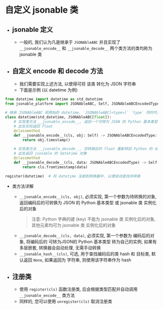# 自定义 jsonable 类

  * ## jsonable 定义
    * 一般的, 我们认为凡是继承于 `JSONAbleABC` 并且实现了 `__jsonable_encode__` 和 `__jsonable_decode__` 两个类方法的类均称为 jsonable 类

  * ## 自定义 encode 和 decode 方法
    * 我们需要实现上述方法, 以使得可将 该类 转化为 JSON 字符串
    * 下面是示例 (以 datetime 为例)
```python
from datetime import datetime as std_datetime
from jsonable_platform import JSONAbleABC, Self, JSONAbleABCEncodedType, register
  
# 继承 JSONAbleABC 和原始的 datetime, `JSONAbleABC[<type>]` `type` 同时代表了 `__jsonable_encode__` 返回值 和 `__jsonable_decode__` 参数 `obj` 的类型
class datetime(std_datetime, JSONAbleABC[float]):
    # 实现类方法 __jsonable_encode__, 返回一个可转为 JSON 的 Python 基本类型 或 jsonable 类 实例化后的对象
    # 此处实际返回 float 
    @classmethod
    def __jsonable_encode__(cls, obj: Self) -> JSONAbleABCEncodedType:
        return obj.timestamp()
        
    # 实现类方法 __jsonable_decode__, 将转换后的 float 重新转回 Python 的 datetime 对象
    # 此处返回 jsonable 的 datetime 对象 
    @classmethod
    def __jsonable_decode__(cls, data: JSONAbleABCEncodedType) -> Self:
        return cls.fromtimestamp(data)
    
register(datetime)  # 将 datetime 注册到转换器中, 以便自动查找并转换
```
  * 类方法详解
      * `__jsonable_encode__(cls, obj)`, 必须实现, 第一个参数为待转换的对象, 返回编码后的可转换为 JSON 的 Python 基本类型 或 jsonable 类 实例化后的对象
          > 注意: Python 字典的键 (key) 不能为 jsonable 类 实例化后的对象, 其他元素均可为 jsonable 类 实例化后的对象
      * `__jsonable_decode__(cls, data)`, 必须实现, 第一个参数为 编码后的对象, 将编码后的 可转为JSON的 Python 基本类型 转为自己的实例, 如果有多层嵌套, 转换器会自动处理, 无需手动转换
      * `__jsonable_hash__(cls)`, 可选, 用于查找编码后的类 hash 和 目标类, 默认返回 `None`, 如果返回为 字符串, 则使用该字符串作为 hash

  * ## 注册类
     * 使用 `register(cls)` 函数注册类, 后会根据类型匹配并自动调用 `__jsonable_encode__` 类方法
     * 同样的, 您可以使用 `unregister(cls)` 取消注册类
